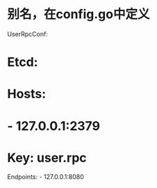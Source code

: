 # 别名，在config.go中定义
UserRpcConf:
  # Etcd:
  #   Hosts:
  #     - 127.0.0.1:2379
  #   Key: user.rpc
  Endpoints:
    - 127.0.0.1:8080